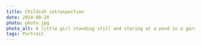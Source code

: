 ```yaml
---
title: Childish introspection
date: 2024-08-20
photo: photo.jpg
photo_alt: A little girl standing still and staring at a pond in a garden
tags: Portrait
---
```

